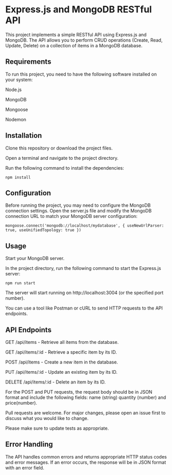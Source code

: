 # Express.js and MongoDB RESTful API

This project implements a simple RESTful API using Express.js and MongoDB. The API allows you to perform CRUD operations (Create, Read, Update, Delete) on a collection of items in a MongoDB database.

## Requirements
To run this project, you need to have the following software installed on your system:

Node.js

MongoDB

Mongoose

Nodemon



## Installation

Clone this repository or download the project files.

Open a terminal and navigate to the project directory.

Run the following command to install the dependencies:

```npm install```


## Configuration

Before running the project, you may need to configure the MongoDB connection settings. Open the server.js file and modify the MongoDB connection URL to match your MongoDB server configuration:

```mongoose.connect('mongodb://localhost/mydatabase', { useNewUrlParser: true, useUnifiedTopology: true })```

## Usage
Start your MongoDB server.

In the project directory, run the following command to start the Express.js server:

```npm run start```

The server will start running on http://localhost:3004 (or the specified port number).

You can use a tool like Postman or cURL to send HTTP requests to the API endpoints.

## API Endpoints
GET /api/items - Retrieve all items from the database.

GET /api/items/:id - Retrieve a specific item by its ID.

POST /api/items - Create a new item in the database.

PUT /api/items/:id - Update an existing item by its ID.

DELETE /api/items/:id - Delete an item by its ID.

For the POST and PUT requests, the request body should be in JSON format and include the following fields: name (string) quantity (number) and price(number).

Pull requests are welcome. For major changes, please open an issue first
to discuss what you would like to change.

Please make sure to update tests as appropriate.

## Error Handling
The API handles common errors and returns appropriate HTTP status codes and error messages. If an error occurs, the response will be in JSON format with an error field.


